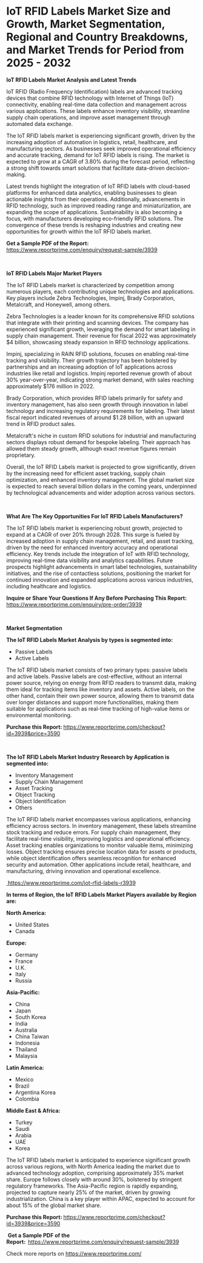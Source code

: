 <p><h1>IoT RFID Labels Market Size and Growth, Market Segmentation, Regional and Country Breakdowns, and Market Trends for Period from 2025 -  2032</h1></p><p><strong>IoT RFID Labels Market Analysis and Latest Trends</strong></p>
<p><p>IoT RFID (Radio Frequency Identification) labels are advanced tracking devices that combine RFID technology with Internet of Things (IoT) connectivity, enabling real-time data collection and management across various applications. These labels enhance inventory visibility, streamline supply chain operations, and improve asset management through automated data exchange.</p><p>The IoT RFID labels market is experiencing significant growth, driven by the increasing adoption of automation in logistics, retail, healthcare, and manufacturing sectors. As businesses seek improved operational efficiency and accurate tracking, demand for IoT RFID labels is rising. The market is expected to grow at a CAGR of 3.80% during the forecast period, reflecting a strong shift towards smart solutions that facilitate data-driven decision-making.</p><p>Latest trends highlight the integration of IoT RFID labels with cloud-based platforms for enhanced data analytics, enabling businesses to glean actionable insights from their operations. Additionally, advancements in RFID technology, such as improved reading range and miniaturization, are expanding the scope of applications. Sustainability is also becoming a focus, with manufacturers developing eco-friendly RFID solutions. The convergence of these trends is reshaping industries and creating new opportunities for growth within the IoT RFID labels market.</p></p>
<p><strong>Get a Sample PDF of the Report:&nbsp;</strong> <a href="https://www.reportprime.com/enquiry/request-sample/3939?utm_campaign=1169&utm_medium=2&utm_source=Github&utm_content=ia&utm_term=18032025&utm_id=iot-rfid-labels">https://www.reportprime.com/enquiry/request-sample/3939</a></p>
<p>&nbsp;</p>
<p><strong>IoT RFID Labels Major Market Players</strong></p>
<p><p>The IoT RFID Labels market is characterized by competition among numerous players, each contributing unique technologies and applications. Key players include Zebra Technologies, Impinj, Brady Corporation, Metalcraft, and Honeywell, among others. </p><p>Zebra Technologies is a leader known for its comprehensive RFID solutions that integrate with their printing and scanning devices. The company has experienced significant growth, leveraging the demand for smart labeling in supply chain management. Their revenue for fiscal 2022 was approximately $4 billion, showcasing steady expansion in RFID technology applications.</p><p>Impinj, specializing in RAIN RFID solutions, focuses on enabling real-time tracking and visibility. Their growth trajectory has been bolstered by partnerships and an increasing adoption of IoT applications across industries like retail and logistics. Impinj reported revenue growth of about 30% year-over-year, indicating strong market demand, with sales reaching approximately $176 million in 2022.</p><p>Brady Corporation, which provides RFID labels primarily for safety and inventory management, has also seen growth through innovation in label technology and increasing regulatory requirements for labeling. Their latest fiscal report indicated revenues of around $1.28 billion, with an upward trend in RFID product sales.</p><p>Metalcraft's niche in custom RFID solutions for industrial and manufacturing sectors displays robust demand for bespoke labeling. Their approach has allowed them steady growth, although exact revenue figures remain proprietary.</p><p>Overall, the IoT RFID Labels market is projected to grow significantly, driven by the increasing need for efficient asset tracking, supply chain optimization, and enhanced inventory management. The global market size is expected to reach several billion dollars in the coming years, underpinned by technological advancements and wider adoption across various sectors.</p></p>
<p>&nbsp;</p>
<p><strong>What Are The Key Opportunities For IoT RFID Labels Manufacturers?</strong></p>
<p><p>The IoT RFID labels market is experiencing robust growth, projected to expand at a CAGR of over 20% through 2028. This surge is fueled by increased adoption in supply chain management, retail, and asset tracking, driven by the need for enhanced inventory accuracy and operational efficiency. Key trends include the integration of IoT with RFID technology, improving real-time data visibility and analytics capabilities. Future prospects highlight advancements in smart label technologies, sustainability initiatives, and the rise of contactless solutions, positioning the market for continued innovation and expanded applications across various industries, including healthcare and logistics.</p></p>
<p><strong>Inquire or Share Your Questions If Any Before Purchasing This Report:</strong> <a href="https://www.reportprime.com/enquiry/pre-order/3939?utm_campaign=1169&utm_medium=2&utm_source=Github&utm_content=ia&utm_term=18032025&utm_id=iot-rfid-labels">https://www.reportprime.com/enquiry/pre-order/3939</a></p>
<p>&nbsp;</p>
<p><strong>Market Segmentation</strong></p>
<p><strong>The IoT RFID Labels Market Analysis by types is segmented into:</strong></p>
<p><ul><li>Passive Labels</li><li>Active Labels</li></ul></p>
<p><p>The IoT RFID labels market consists of two primary types: passive labels and active labels. Passive labels are cost-effective, without an internal power source, relying on energy from RFID readers to transmit data, making them ideal for tracking items like inventory and assets. Active labels, on the other hand, contain their own power source, allowing them to transmit data over longer distances and support more functionalities, making them suitable for applications such as real-time tracking of high-value items or environmental monitoring.</p></p>
<p><strong>Purchase this Report:&nbsp;</strong><a href="https://www.reportprime.com/checkout?id=3939&price=3590&utm_campaign=1169&utm_medium=2&utm_source=Github&utm_content=ia&utm_term=18032025&utm_id=iot-rfid-labels">https://www.reportprime.com/checkout?id=3939&price=3590</a></p>
<p>&nbsp;</p>
<p><strong>The IoT RFID Labels Market Industry Research by Application is segmented into:</strong></p>
<p><ul><li>Inventory Management</li><li>Supply Chain Management</li><li>Asset Tracking</li><li>Object Tracking</li><li>Object Identification</li><li>Others</li></ul></p>
<p><p>The IoT RFID labels market encompasses various applications, enhancing efficiency across sectors. In inventory management, these labels streamline stock tracking and reduce errors. For supply chain management, they facilitate real-time visibility, improving logistics and operational efficiency. Asset tracking enables organizations to monitor valuable items, minimizing losses. Object tracking ensures precise location data for assets or products, while object identification offers seamless recognition for enhanced security and automation. Other applications include retail, healthcare, and manufacturing, driving innovation and operational excellence.</p></p>
<p><a href="https://www.reportprime.com/iot-rfid-labels-r3939?utm_campaign=1169&utm_medium=2&utm_source=Github&utm_content=ia&utm_term=18032025&utm_id=iot-rfid-labels">&nbsp;https://www.reportprime.com/iot-rfid-labels-r3939</a></p>
<p><strong>In terms of Region, the IoT RFID Labels Market Players available by Region are:</strong></p>
<p>
    <p> <strong> North America: </strong>
        <ul>
            <li>United States</li>
            <li>Canada</li>
        </ul>
        </p> 
    <p> <strong> Europe: </strong>
        <ul>
            <li>Germany</li>
            <li>France</li>
            <li>U.K.</li>
            <li>Italy</li>
            <li>Russia</li>
        </ul>
        </p> 
    <p> <strong> Asia-Pacific: </strong>
        <ul>
            <li>China</li>
            <li>Japan</li>
            <li>South Korea</li>
            <li>India</li>
            <li>Australia</li>
            <li>China Taiwan</li>
            <li>Indonesia</li>
            <li>Thailand</li>
            <li>Malaysia</li>
        </ul>
        </p> 
    <p> <strong> Latin America: </strong>
        <ul>
            <li>Mexico</li>
            <li>Brazil</li>
            <li>Argentina Korea</li>
            <li>Colombia</li>
        </ul>
        </p> 
    <p> <strong> Middle East & Africa: </strong>
        <ul>
            <li>Turkey</li>
            <li>Saudi</li>
            <li>Arabia</li>
            <li>UAE</li>
            <li>Korea</li>
        </ul>
    </p>
    </p>
<p><p>The IoT RFID labels market is anticipated to experience significant growth across various regions, with North America leading the market due to advanced technology adoption, comprising approximately 35% market share. Europe follows closely with around 30%, bolstered by stringent regulatory frameworks. The Asia-Pacific region is rapidly expanding, projected to capture nearly 25% of the market, driven by growing industrialization. China is a key player within APAC, expected to account for about 15% of the global market share.</p></p>
<p><strong>Purchase this Report: </strong><a href="https://www.reportprime.com/checkout?id=3939&price=3590&utm_campaign=1169&utm_medium=2&utm_source=Github&utm_content=ia&utm_term=18032025&utm_id=iot-rfid-labels">https://www.reportprime.com/checkout?id=3939&price=3590</a></p>
<p>&nbsp;<strong>Get a Sample PDF of the Report:&nbsp;&nbsp;</strong><a href="https://www.reportprime.com/enquiry/request-sample/3939?utm_campaign=1169&utm_medium=2&utm_source=Github&utm_content=ia&utm_term=18032025&utm_id=iot-rfid-labels">https://www.reportprime.com/enquiry/request-sample/3939</a></p>
<p><strong></strong></p>
<p>Check more reports on <a href="https://www.reportprime.com/?utm_campaign=1169&utm_medium=2&utm_source=Github&utm_content=ia&utm_term=18032025&utm_id=iot-rfid-labels">https://www.reportprime.com/</a></p>